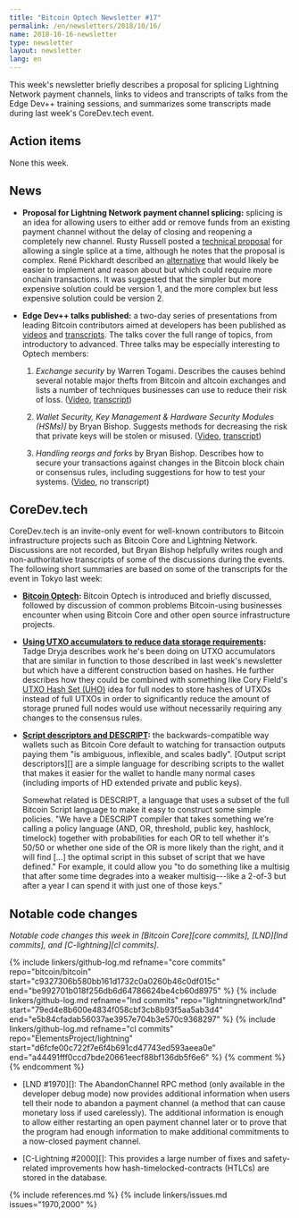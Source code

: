 ```yaml
---
title: "Bitcoin Optech Newsletter #17"
permalink: /en/newsletters/2018/10/16/
name: 2018-10-16-newsletter
type: newsletter
layout: newsletter
lang: en
---
```

This week's newsletter briefly describes a proposal for splicing
Lightning Network payment channels, links to videos and transcripts of
talks from the Edge Dev++ training sessions, and summarizes some
transcripts made during last week's CoreDev.tech event.

## Action items

None this week.

## News

- **Proposal for Lightning Network payment channel splicing:** splicing
  is an idea for allowing users to either add or remove funds from an
  existing payment channel without the delay of closing and reopening a
  completely new channel.  Rusty Russell posted a [technical
  proposal][complex splice] for allowing a single splice at a time,
  although he notes that the proposal is complex.   René Pickhardt
  described an [alternative][simpler splice] that would likely be easier
  to implement and reason about but which could require more onchain
  transactions.  It was suggested that the simpler but more expensive
  solution could be version 1, and the more complex but less expensive
  solution could be version 2.

- **Edge Dev++ talks published:** a two-day series of presentations from
  leading Bitcoin contributors aimed at developers has been published
  as [videos][dev vids] and [transcripts][dev transcripts].  The talks
  cover the full range of topics, from introductory to advanced.  Three
  talks may be especially interesting to Optech members:

    1. *Exchange security* by Warren Togami.  Describes the causes
       behind several notable major thefts from Bitcoin and altcoin
       exchanges and lists a number of techniques businesses can use to
       reduce their risk of loss.  ([Video][warren vid],
       [transcript][warren transcript])

    2. *Wallet Security, Key Management & Hardware Security Modules
       (HSMs)]* by Bryan Bishop.  Suggests methods for decreasing the
       risk that private keys will be stolen or misused.
       ([Video][kanzure wallet vid], [transcript][kanzure wallet
       transcript])

    3. *Handling reorgs and forks* by Bryan Bishop.  Describes how to
       secure your transactions against changes in the Bitcoin block
       chain or consensus rules, including suggestions for how to test
       your systems.  ([Video][kanzure reorg vid], no transcript)

## CoreDev.tech

CoreDev.tech is an invite-only event for well-known contributors to
Bitcoin infrastructure projects such as Bitcoin Core and Lightning
Network.  Discussions are not recorded, but Bryan Bishop helpfully
writes rough and non-authoritative transcripts of some of the
discussions during the events.  The following short summaries are based
on some of the transcripts for the event in Tokyo last week:

- **[Bitcoin Optech][optech transcript]:** Bitcoin Optech is introduced
  and briefly discussed, followed by discussion of common problems
  Bitcoin-using businesses encounter when using Bitcoin Core and other
  open source infrastructure projects.

- **[Using UTXO accumulators to reduce data storage
  requirements][utreexo]:** Tadge Dryja describes work he's been doing
  on UTXO accumulators that are similar in function to those described
  in last week's newsletter but which have a different construction
  based on hashes.  He further describes how they could be combined with
  something like Cory Field's [UTXO Hash Set (UHO)][UHO] idea for full
  nodes to store hashes of UTXOs instead of full UTXOs in order to
  significantly reduce the amount of storage pruned full nodes would use
  without necessarily requiring any changes to the consensus rules.

- **[Script descriptors and DESCRIPT][]:** the backwards-compatible way
  wallets such as Bitcoin Core default to watching for transaction
  outputs paying them "is ambiguous, inflexible, and scales badly".
  [Output script descriptors][] are a simple language for describing
  scripts to the wallet that makes it easier for the wallet to handle
  many normal cases (including imports of HD extended private and public
  keys).

    Somewhat related is DESCRIPT, a language that uses a subset of the
    full Bitcoin Script language to make it easy to construct some
    simple policies.  "We have a DESCRIPT compiler that takes something
    we're calling a policy language (AND, OR, threshold, public key,
    hashlock, timelock) together with probabilities for each OR to tell
    whether it's 50/50 or whether one side of the OR is more likely than
    the right, and it will find [...] the optimal script in this subset
    of script that we have defined."  For example, it could allow you
    "to do something like a multisig that after some time degrades into
    a weaker multisig---like a 2-of-3 but after a year I can spend it
    with just one of those keys."

## Notable code changes

*Notable code changes this week in [Bitcoin Core][core commits],
[LND][lnd commits], and [C-lightning][cl commits].*

{% include linkers/github-log.md 
  refname="core commits"
  repo="bitcoin/bitcoin"
  start="c9327306b580bb161d1732c0a0260b46c0df015c"
  end="be992701b018f256db6d64786624be4cb60d8975"
%}
{% include linkers/github-log.md 
  refname="lnd commits"
  repo="lightningnetwork/lnd"
  start="79ed4e8b600e4834f058cbf3cb8b93f5aa5ab3d4"
  end="e5b84cfadab56037ae3957e704b3e570c9368297"
%}
{% include linkers/github-log.md 
  refname="cl commits"
  repo="ElementsProject/lightning"
  start="d6fcfe00c722f7e6f4b691cd47743ed593aeea0e"
  end="a44491fff0ccd7bde20661eecf88bf136db5f6e6"
%}
{% comment %}<!-- last secp256k1 commit checked: 1e6f1f5ad5e7f1e3ef79313ec02023902bf8175c -->{% endcomment %}

- [LND #1970][]: The AbandonChannel RPC method (only available in the
  developer debug mode) now provides additional information when users
  tell their node to abandon a payment channel (a method that can cause
  monetary loss if used carelessly).  The additional information is
  enough to allow either restarting an open payment channel later or to
  prove that the program had enough information to make additional
  commitments to a now-closed payment channel.

- [C-Lightning #2000][]: This provides a large number of fixes and
  safety-related improvements how hash-timelocked-contracts (HTLCs) are
  stored in the database.

{% include references.md %}
{% include linkers/issues.md issues="1970,2000" %}

[complex splice]: https://lists.linuxfoundation.org/pipermail/lightning-dev/2018-October/001434.html
[simpler splice]: https://lists.linuxfoundation.org/pipermail/lightning-dev/2018-October/001437.html
[script descriptors and descript]: https://diyhpl.us/wiki/transcripts/bitcoin-core-dev-tech/2018-10-08-script-descriptors/
[utreexo]: https://diyhpl.us/wiki/transcripts/bitcoin-core-dev-tech/2018-10-08-utxo-accumulators-and-utreexo/
[optech transcript]: https://diyhpl.us/wiki/transcripts/bitcoin-core-dev-tech/2018-10-09-bitcoin-optech/
[dev vids]: https://www.youtube.com/channel/UCywSzGiWWcUG1gTp45YdPUQ/videos
[dev transcripts]: https://diyhpl.us/wiki/transcripts/scalingbitcoin/tokyo-2018/edgedevplusplus/
[warren transcript]: https://diyhpl.us/wiki/transcripts/scalingbitcoin/tokyo-2018/edgedevplusplus/protecting-yourself-and-your-business/
[warren vid]: https://youtu.be/iPt2ekHoEy8
[kanzure wallet transcript]: https://diyhpl.us/wiki/transcripts/scalingbitcoin/tokyo-2018/edgedevplusplus/wallet-security/
[kanzure wallet vid]: https://youtu.be/WcOIXsOLJ3w?t=3552
[kanzure reorg vid]: https://youtu.be/EUUQbveGF5E?t=4
[UHO]: https://lists.linuxfoundation.org/pipermail/bitcoin-dev/2018-May/015967.html
